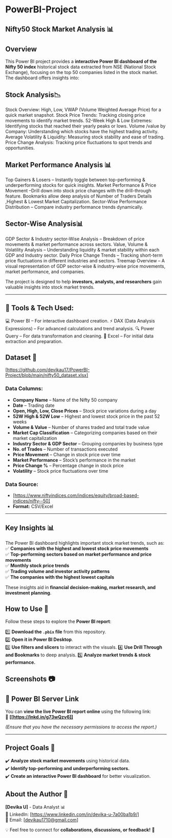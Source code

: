 # PowerBI-Project


## Nifty50 Stock Market Analysis 📊


## Overview  
This Power BI project provides a **interactive Power BI dashboard of the Nifty 50 index** historical stock data extracted from NSE (National Stock Exchange), 
focusing on the top 50 companies listed in the stock market. The dashboard offers insights into:  

## Stock Analysis📉
Stock Overview: High, Low, VWAP (Volume Weighted Average Price) for a quick market snapshot.
Stock Price Trends: Tracking closing price movements to identify market trends.
52-Week High & Low Extremes: Identifying stocks that reached their yearly peaks or lows.
Volume /value by Company: Understanding which stocks have the highest trading activity.
Average Volatility & Liquidity: Measuring stock stability and ease of trading.
Price Change Analysis: Tracking price fluctuations to spot trends and opportunities.

## Market Performance Analysis 📊
Top Gainers & Losers – Instantly toggle between top-performing & underperforming stocks for quick insights.
Market Performance & Price Movement –Drill down into stock price changes with the drill-through feature.
Bookmarks allow deep analysis of Number of Traders Details ,Highest & Lowest Market Capitalization. 
Sector-Wise Performance Distribution – Compare industry performance trends dynamically.

## Sector-Wise Analysis📊
GDP Sector & Industry sector-Wise Analysis – Breakdown of price movements & market performance across sectors.
Value, Volume & Volatility Analysis – Understanding liquidity & market 
stability within each GDP and Industry sector.
Daily Price Change Trends – Tracking short-term price fluctuations in different industries and sectors.
Treemap Overview – A visual representation of GDP sector-wise & industry-wise price movements, market performance, and companies.

The project is designed to help **investors, analysts, and researchers** gain valuable insights into stock market trends.  

---

## 🔧 Tools & Tech Used:
💻 Power BI – For interactive dashboard creation.
⚡ DAX (Data Analysis Expressions) – For advanced calculations and trend analysis.
🔍 Power Query – For data transformation and cleaning.
📑 Excel – For initial data extraction and preparation.



## Dataset 📂

[https://github.com/devikau17/PowerBI-Project/blob/main/nifty50_dataset.xlsx]







### **Data Columns:**  

- **Company Name** – Name of the Nifty 50 company  
- **Date** – Trading date  
- **Open, High, Low, Close Prices** – Stock price variations during a day  
- **52W High & 52W Low** – Highest and lowest stock price in the past 52 weeks  
- **Volume & Value** – Number of shares traded and total trade value  
- **Market Cap Classification** – Categorizing companies based on their market capitalization  
- **Industry Sector & GDP Sector** – Grouping companies by business type  
- **No. of Trades** – Number of transactions executed  
- **Price Movement** – Change in stock price over time  
- **Market Performance** – Stock’s performance in the market  
- **Price Change %** – Percentage change in stock price  
- **Volatility** – Stock price fluctuations over time


### **Data Source:**  
- [https://www.niftyindices.com/indices/equity/broad-based-indices/nifty--50]  
- **Format:** CSV/Excel  

---

## Key Insights 📊 

The Power BI dashboard highlights important stock market trends, such as:  
✅ **Companies with the highest and lowest stock price movements**  
✅ **Top-performing sectors based on market performance and price movements**  
✅ **Monthly stock price trends**  
✅ **Trading volume and investor activity patterns**  
✅ **The companies with the highest lowest capitals**

These insights aid in **financial decision-making, market research, and investment planning**. 


## How to Use 🚀  
Follow these steps to explore the **Power BI report**:  

1️⃣ **Download the `.pbix` file** from this repository.  
2️⃣ **Open it in Power BI Desktop**.  
3️⃣ **Use filters and slicers** to interact with the visuals.
4️⃣ **Use Drill Through and Bookmarks** to deep analysis.
5️⃣ **Analyze market trends & stock performance.** 
 

## Screenshots 📷  
















## 📡 Power BI Server Link  
You can **view the live Power BI report online** using the following link:  
🔗 **[[https://lnkd.in/g73wQzv6]]**  

*(Ensure that you have the necessary permissions to access the report.)* 

---

## Project Goals 🎯 
✔️ **Analyze stock market movements** using historical data.  
✔️ **Identify top-performing and underperforming sectors.**  
✔️ **Create an interactive Power BI dashboard** for better visualization.


## About the Author 👤  
**[Devika U]** - Data Analyst 📊  
🔗 LinkedIn: [https://www.linkedin.com/in/devika-u-7a00ba1b9/]  
📧 Email: [devikau1710@gmail.com]  





💡 Feel free to connect for **collaborations, discussions, or feedback!** 🚀  



